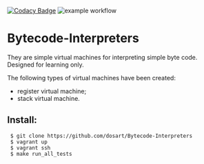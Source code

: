 [![Codacy Badge](https://app.codacy.com/project/badge/Grade/8891bc2cef364714929e7dd88eee9b41)](https://www.codacy.com/gh/dosart/Bytecode-Interpreters/dashboard?utm_source=github.com&amp;utm_medium=referral&amp;utm_content=dosart/Bytecode-Interpreters&amp;utm_campaign=Badge_Grade)
![example workflow](https://github.com/dosart/Bytecode-Interpreters/actions/workflows/ci.yml/badge.svg)

# Bytecode-Interpreters

They are simple virtual machines for interpreting simple byte code. Designed for learning only. 

The following types of virtual machines have been created:
 - register virtual machine;
 - stack virtual machine.

 ## Install:

```
 $ git clone https://github.com/dosart/Bytecode-Interpreters
 $ vagrant up
 $ vagrant ssh
 $ make run_all_tests
```
